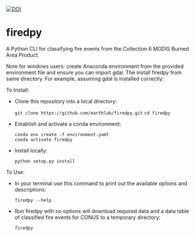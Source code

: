[![DOI](https://zenodo.org/badge/214283770.svg)](https://zenodo.org/badge/latestdoi/214283770)

# firedpy
A Python CLI for classifying fire events from the Collection 6 MODIS Burned Area Product.

Note for windows users: create Anaconda environment from the provided environment file and ensure you can import gdal. The install firedpy from same directory. For example, assuming gdal is installed correctly:

To Install:

  - Clone this repository into a local directory:
  
    `git clone https://github.com/earthlab/firedpy.git`
    `cd firedpy`

  - Establish and activate a conda environment:
  
    `conda env create -f environment.yaml`  
    `conda activate firedpy`  

  - Install locally:
  
    `python setup.py install`


To Use:

  - In your terminal use this command to print out the available options and descriptions:
  
    `firedpy --help`
  
  - Run firedpy with no options will download required data and a data table of classified fire events for CONUS to a temporary directory:
 
    `firedpy`
  
